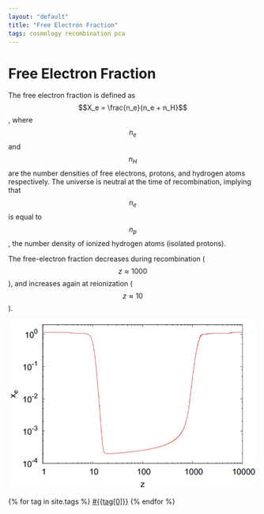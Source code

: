 ```yaml
---
layout: "default"
title: "Free Electron Fraction"
tags: cosmology recombination pca
---
```


# Free Electron Fraction

The free electron fraction is defined as
$$X_e = \frac{n_e}{n_e + n_H}$$, where $$n_e$$ and $$n_H$$ are the number densities of free electrons, protons, and hydrogen atoms respectively. The universe is neutral at the time of recombination, implying that $$n_e$$ is equal to $$n_p$$, the number density of ionized hydrogen atoms (isolated protons).

The free-electron fraction decreases during recombination ($$z \approx 1000$$), and increases again at reionization ($$z \approx 10$$).

![](/assets/ionization-history.png)

{% for tag in site.tags %} [#{{tag[0]}}]()
{% endfor %}
